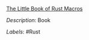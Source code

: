 [The Little Book of Rust Macros](https://danielkeep.github.io/tlborm/book/README.html)

*Description*: Book

*Labels*: #Rust
